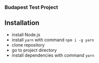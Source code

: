 ### Budapest Test Project

## Installation

- install Node.js
- install `yarn` with command `npm i -g yarn`
- clone repository
- go to project directory
- install dependencies with command `yarn`